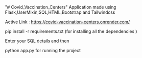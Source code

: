 "# Covid_Vaccination_Centers" 
Application made using Flask,UserMixin,SQL,HTML,Bootstrap and Tailwindcss

Active Link : https://covid-vaccination-centers.onrender.com/

pip install -r requirements.txt (for installing all the dependencies )

Enter your SQL details and then

python app.py for running the project



